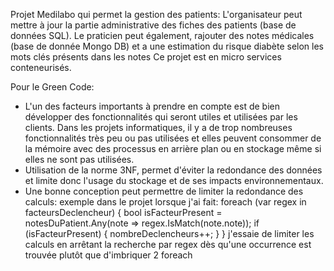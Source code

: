 Projet Medilabo qui permet la gestion des patients:
L'organisateur peut mettre à jour la partie administrative des fiches des patients (base de données SQL).
Le praticien peut également, rajouter des notes médicales (base de donnée Mongo DB) et a une estimation du risque diabète selon les mots clés présents dans les notes
Ce projet est en micro services conteneurisés.


Pour le Green Code:
- L'un des facteurs importants à prendre en compte est de bien développer des fonctionnalités qui seront utiles et utilisées par les clients. Dans les projets informatiques, il y a de trop nombreuses fonctionnalités très peu ou pas utilisées et elles peuvent consommer de la mémoire avec des processus en arrière plan ou en stockage même si elles ne sont pas utilisées.
- Utilisation de la norme 3NF, permet d'éviter la redondance des données et limite donc l'usage du stockage et de ses impacts environnementaux.
- Une bonne conception peut permettre de limiter la redondance des calculs: exemple dans le projet lorsque j'ai fait:
   foreach (var regex in facteursDeclencheur)
   {
       bool isFacteurPresent = notesDuPatient.Any(note => regex.IsMatch(note.note));
       if (isFacteurPresent)
       {
           nombreDeclencheurs++;
       }
   }
j'essaie de limiter les calculs en arrêtant la recherche par regex dès qu'une occurrence est trouvée plutôt que d'imbriquer 2 foreach
